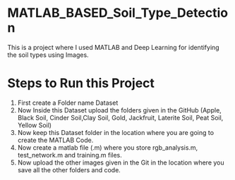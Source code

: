 # MATLAB_BASED_Soil_Type_Detection
This is a project where I used MATLAB and Deep Learning for identifying the soil types using Images.
# Steps to Run this Project 
1. First create a Folder name Dataset
2. Now Inside this Dataset upload the folders given in the GitHub (Apple, Black Soil, Cinder Soil,Clay Soil, Gold, Jackfruit, Laterite Soil, Peat Soil, Yellow Soil)
3. Now keep this Dataset folder in the location where you are going to create the MATLAB Code.
4. Now create a matlab file (.m) where you store rgb_analysis.m, test_network.m and training.m files.
5. Now upload the other images given in the Git in the location where you save all the other folders and code.

